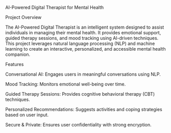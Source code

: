 AI-Powered Digital Therapist for Mental Health

Project Overview

The AI-Powered Digital Therapist is an intelligent system designed to assist individuals in managing their mental health. It provides emotional support, guided therapy sessions, 
and mood tracking using AI-driven techniques. 
This project leverages natural language processing (NLP) and machine learning to create an interactive, personalized, and accessible mental health companion.

Features

Conversational AI: Engages users in meaningful conversations using NLP.

Mood Tracking: Monitors emotional well-being over time.

Guided Therapy Sessions: Provides cognitive behavioral therapy (CBT) techniques.

Personalized Recommendations: Suggests activities and coping strategies based on user input.

Secure & Private: Ensures user confidentiality with strong encryption.
